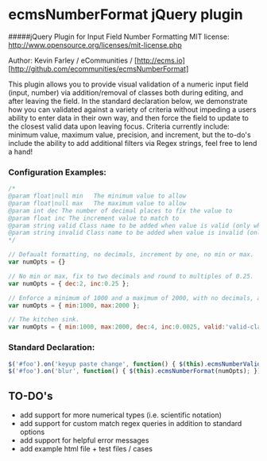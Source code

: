 # ecmsNumberFormat jQuery plugin
#####jQuery Plugin for Input Field Number Formatting
MIT license: http://www.opensource.org/licenses/mit-license.php

Author: Kevin Farley / eCommunities / [http://ecms.io]
[http://github.com/ecommunities/ecmsNumberFormat]

This plugin allows you to provide visual validation of a numeric input field (input, number) via addition/removal of classes both during editing, and after leaving the field.  In the standard declaration below, we 
demonstrate how you can validated against a variety of criteria without impeding a users ability to enter data in their own way, and then force the field to update to the closest valid data upon leaving focus.  Criteria 
currently include: minimum value, maximum value, precision, and increment, but the to-do's include the ability to add additional filters via Regex strings, feel free to lend a hand!

### Configuration Examples:
```javascript
/*
@param float|null min	The minimum value to allow
@param float|null max	The maximum value to allow
@param int dec The number of decimal places to fix the value to
@param float inc The increment value to match to 
@param string valid Class name to be added when value is valid (only while field has focus)
@param string invalid Class name to be added when value is invalid (only while field has focus)
*/

// Defaualt formatting, no decimals, increment by one, no min or max.
var numOpts = {}					

// No min or max, fix to two decimals and round to multiples of 0.25.	
var numOpts = { dec:2, inc:0.25 };

// Enforce a minimum of 1000 and a maximum of 2000, with no decimals, and increment by one.
var numOpts = { min:1000, max:2000 };

// The kitchen sink.
var numOpts = { min:1000, max:2000, dec:4, inc:0.0025, valid:'valid-class', invalid:'invalid-class' };
```

### Standard Declaration:
```javascript
$('#foo').on('keyup paste change', function() { $(this).ecmsNumberValidate(numOpts); });
$('#foo').on('blur', function() { $(this).ecmsNumberFormat(numOpts); }).blur();
```

## TO-DO's

- add support for more numerical types (i.e. scientific notation)
- add support for custom match regex queries in addition to standard options
- add support for helpful error messages
- add example html file + test files / cases
